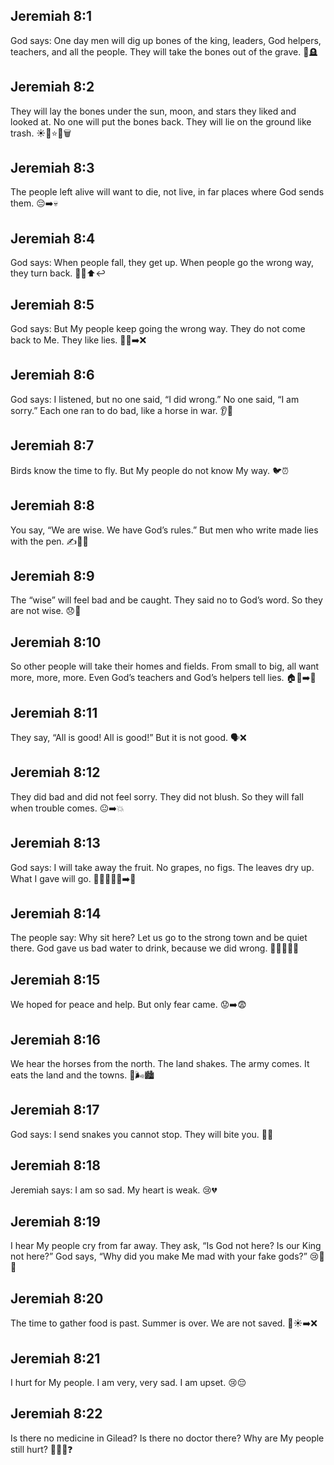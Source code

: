 ## Jeremiah 8:1
God says: One day men will dig up bones of the king, leaders, God helpers, teachers, and all the people. They will take the bones out of the grave. 🦴🪦
## Jeremiah 8:2
They will lay the bones under the sun, moon, and stars they liked and looked at. No one will put the bones back. They will lie on the ground like trash. ☀️🌙⭐️🦴🗑️
## Jeremiah 8:3
The people left alive will want to die, not live, in far places where God sends them. 😔➡️💀
## Jeremiah 8:4
God says: When people fall, they get up. When people go the wrong way, they turn back. 🧍‍♀️⬆️↩️
## Jeremiah 8:5
God says: But My people keep going the wrong way. They do not come back to Me. They like lies. 🚶‍♂️➡️❌
## Jeremiah 8:6
God says: I listened, but no one said, “I did wrong.” No one said, “I am sorry.” Each one ran to do bad, like a horse in war. 👂🐎
## Jeremiah 8:7
Birds know the time to fly. But My people do not know My way. 🐦⏰
## Jeremiah 8:8
You say, “We are wise. We have God’s rules.” But men who write made lies with the pen. ✍️📜❌
## Jeremiah 8:9
The “wise” will feel bad and be caught. They said no to God’s word. So they are not wise. 😞📖
## Jeremiah 8:10
So other people will take their homes and fields. From small to big, all want more, more, more. Even God’s teachers and God’s helpers tell lies. 🏠🌾➡️👥
## Jeremiah 8:11
They say, “All is good! All is good!” But it is not good. 🗣️❌
## Jeremiah 8:12
They did bad and did not feel sorry. They did not blush. So they will fall when trouble comes. 😐➡️💥
## Jeremiah 8:13
God says: I will take away the fruit. No grapes, no figs. The leaves dry up. What I gave will go. 🍇🚫🍈🚫🍃➡️🥀
## Jeremiah 8:14
The people say: Why sit here? Let us go to the strong town and be quiet there. God gave us bad water to drink, because we did wrong. 🚶‍♀️🏰🥤😖
## Jeremiah 8:15
We hoped for peace and help. But only fear came. 😟➡️😨
## Jeremiah 8:16
We hear the horses from the north. The land shakes. The army comes. It eats the land and the towns. 🐎🌬️🏙️
## Jeremiah 8:17
God says: I send snakes you cannot stop. They will bite you. 🐍❌
## Jeremiah 8:18
Jeremiah says: I am so sad. My heart is weak. 😢💔
## Jeremiah 8:19
I hear My people cry from far away. They ask, “Is God not here? Is our King not here?” God says, “Why did you make Me mad with your fake gods?” 😢📣🗿
## Jeremiah 8:20
The time to gather food is past. Summer is over. We are not saved. 🌾☀️➡️❌
## Jeremiah 8:21
I hurt for My people. I am very, very sad. I am upset. 😢😔
## Jeremiah 8:22
Is there no medicine in Gilead? Is there no doctor there? Why are My people still hurt? 💊👩‍⚕️❓
